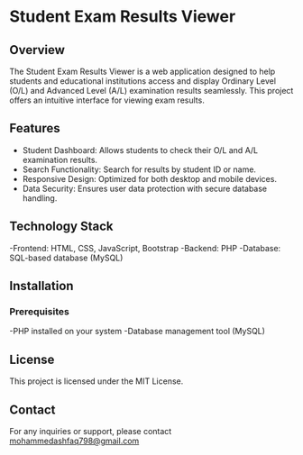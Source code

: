 # Student Exam Results Viewer

## Overview
The Student Exam Results Viewer is a web application designed to help students and educational institutions access and display Ordinary Level (O/L) and Advanced Level (A/L) examination results seamlessly. This project offers an intuitive interface for viewing exam results.

## Features
- Student Dashboard: Allows students to check their O/L and A/L examination results.
- Search Functionality: Search for results by student ID or name.
- Responsive Design: Optimized for both desktop and mobile devices.
- Data Security: Ensures user data protection with secure database handling.

## Technology Stack
-Frontend: HTML, CSS, JavaScript, Bootstrap 
-Backend: PHP
-Database: SQL-based database (MySQL)

## Installation
### Prerequisites
-PHP installed on your system
-Database management tool (MySQL)

## License
This project is licensed under the MIT License.

## Contact
For any inquiries or support, please contact mohammedashfaq798@gmail.com
